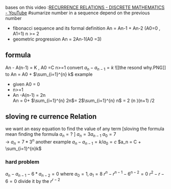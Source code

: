 bases on this video :[RECURRENCE RELATIONS - DISCRETE MATHEMATICS - YouTube](https://www.youtube.com/watch?v=eAaP4XaB8hM)
#sumarize 
 number in a sequence depend on the previous number
- fibonacci sequence and its formal definition An = An-1 + An-2 (A0=0 , A1=1) n >= 2 
- geometric progression An = 2An-1(A0 =3)

## formula
An - A(n-1) = K   , A0 =C  n>=1 
convert $a_n - a_{n-1} = k$ 
![[the resond why.PNG]]
to An = A0 + $\sum_{i=1}^{n} k$ 
example 
- given A0 = 0 
- n>=1 
- An -A(n-1) = 2n  
An = 0+ $\sum_{i=1}^{n} 2n$= 2$\sum_{i=1}^{n} n$ = 2 (n )(n+1) /2 



## sloving  re currence Relation 
we want an easy equation to find the value of any term 
[sloving the formula mean finding the formula $a_n =?$ ]
$a_n = 3a_{n-1}$
$a_0 = 7$  
-> $a_n = 7 *3^n$ 
another example 
$a_n - a_{n-1}= k /a_0 =c$ 
$a_n = C + \sum_{i=1}^{n}k$ 
### hard problem 
$a_n - a_{n-1} - 6*a_{n-2} =0$ where $a_0 =1 , a_1=8$
$r^n - r^{n-1} - 6^{n-2}=0$
$r^2 - r^{} - 6^{}=0$ divide it by the $r^{r-2}$ 



